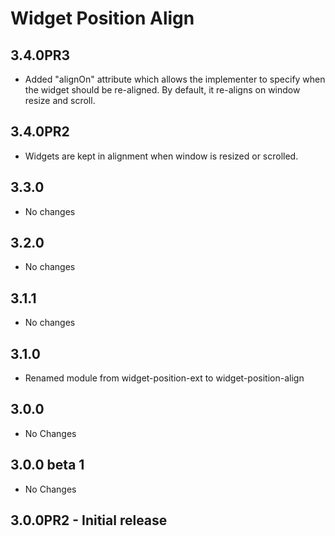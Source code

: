 Widget Position Align
=====================

3.4.0PR3
--------

  * Added "alignOn" attribute which allows the implementer to specify when
  	the widget should be re-aligned. By default, it re-aligns on window resize
  	and scroll.


3.4.0PR2
--------

  * Widgets are kept in alignment when window is resized or scrolled.

3.3.0
-----

  * No changes

3.2.0
-----

  * No changes

3.1.1
-----

  * No changes

3.1.0
-----

  * Renamed module from widget-position-ext to widget-position-align

3.0.0
-----

  * No Changes

3.0.0 beta 1
------------

  * No Changes

3.0.0PR2 - Initial release
--------------------------

